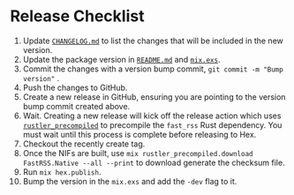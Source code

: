 # Release Checklist

1. Update [`CHANGELOG.md`](./CHANGELOG.md) to list the changes that will be included in the new version.
2. Update the package version in [`README.md`](./README.md) and [`mix.exs`](./mix.exs).
3. Commit the changes with a version bump commit, `git commit -m "Bump version"` .
4. Push the changes to GitHub.
5. Create a new release in GitHub, ensuring you are pointing to the version bump commit created above.
6. Wait. Creating a new release will kick off the release action which uses [`rustler_precompiled`](https://hexdocs.pm/rustler_precompiled/RustlerPrecompiled.html) to precompile the `fast_rss` Rust dependency. You must wait until this process is complete before releasing to Hex.
7. Checkout the recently create tag.
8. Once the NIFs are built, use `mix rustler_precompiled.download FastRSS.Native --all --print` to download generate the checksum file.
9. Run `mix hex.publish`.
10. Bump the version in the `mix.exs` and add the `-dev` flag to it.
